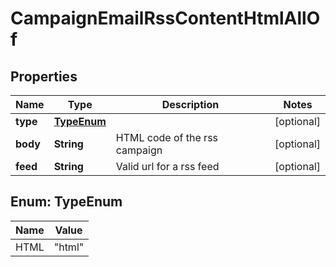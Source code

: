 

# CampaignEmailRssContentHtmlAllOf


## Properties

| Name | Type | Description | Notes |
|------------ | ------------- | ------------- | -------------|
|**type** | [**TypeEnum**](#TypeEnum) |  |  [optional] |
|**body** | **String** | HTML code of the rss campaign |  [optional] |
|**feed** | **String** | Valid url for a rss feed |  [optional] |



## Enum: TypeEnum

| Name | Value |
|---- | -----|
| HTML | &quot;html&quot; |



